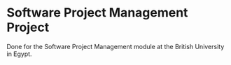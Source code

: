# Software Project Management Project

Done for the Software Project Management module at the British University in Egypt.